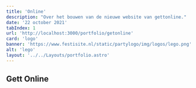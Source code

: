 ```yaml
---
title: 'Online'
description: "Over het bouwen van de nieuwe website van gettonline."
date: '22 october 2021'
tabIndex: 1
url: 'http://localhost:3000/portfolio/getonline'
card: 'logo'
banner: 'https://www.festisite.nl/static/partylogo/img/logos/lego.png'
alt: 'lego'
layout: '../../Layouts/portfolio.astro'
---
```


## Gett Online